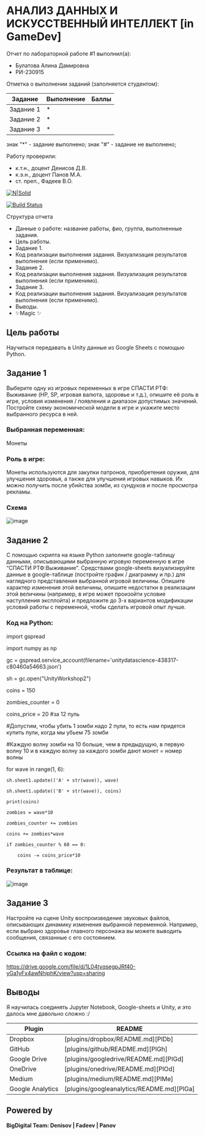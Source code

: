 # АНАЛИЗ ДАННЫХ И ИСКУССТВЕННЫЙ ИНТЕЛЛЕКТ [in GameDev]
Отчет по лабораторной работе #1 выполнил(а):
- Булатова Алина Дамировна
- РИ-230915
  
Отметка о выполнении заданий (заполняется студентом):

| Задание | Выполнение | Баллы |
| ------ | ------ | ------ |
| Задание 1 | * |  |
| Задание 2 | * |  |
| Задание 3 | * |  |

знак "*" - задание выполнено; знак "#" - задание не выполнено;

Работу проверили:
- к.т.н., доцент Денисов Д.В.
- к.э.н., доцент Панов М.А.
- ст. преп., Фадеев В.О.

[![N|Solid](https://cldup.com/dTxpPi9lDf.thumb.png)](https://nodesource.com/products/nsolid)

[![Build Status](https://travis-ci.org/joemccann/dillinger.svg?branch=master)](https://travis-ci.org/joemccann/dillinger)

Структура отчета

- Данные о работе: название работы, фио, группа, выполненные задания.
- Цель работы.
- Задание 1.
- Код реализации выполнения задания. Визуализация результатов выполнения (если применимо).
- Задание 2.
- Код реализации выполнения задания. Визуализация результатов выполнения (если применимо).
- Задание 3.
- Код реализации выполнения задания. Визуализация результатов выполнения (если применимо).
- Выводы.
- ✨Magic ✨

## Цель работы
Научиться передавать в Unity данные из Google Sheets с помощью Python.


## Задание 1
Выберите одну из игровых переменных в игре СПАСТИ РТФ: Выживание (HP, SP, игровая валюта, здоровье и т.д.), опишите её роль в игре, условия изменения / появления и диапазон допустимых значений. Постройте схему экономической модели в игре и укажите место выбранного ресурса в ней.

### Выбранная переменная:
Монеты

### Роль в игре:
Монеты используются для закупки патронов, приобретения оружия, для улучшения здоровья, а также для улучшения игровых навыков. Их можно получить после убийства зомби, из сундуков и после просмотра рекламы.

### Схема
![image](https://github.com/user-attachments/assets/a4e1be23-ce60-4630-950c-68c36d0c2ea2)


## Задание 2
С помощью скрипта на языке Python заполните google-таблицу данными, описывающими выбранную игровую переменную в игре “СПАСТИ РТФ:Выживание”. Средствами google-sheets визуализируйте данные в google-таблице (постройте график / диаграмму и пр.) для наглядного представления выбранной игровой величины. Опишите характер изменения этой величины, опишите недостатки в реализации этой величины (например, в игре может произойти условие наступления эксплойта) и предложите до 3-х вариантов модификации условий работы с переменной, чтобы сделать игровой опыт лучше.

### Код на Python:
import gspread

import numpy as np

gc = gspread.service_account(filename='unitydatascience-438317-c80460a54663.json')

sh = gc.open("UnityWorkshop2")

coins = 150

zombies_counter = 0

coins_price = 20 #за 12 пуль

#Допустим, чтобы убить 1 зомби надо 2 пули, то есть нам придется купить пули, когда мы убьем 75 зомби

#Каждую волну зомби на 10 больше, чем в предыдущую, в первую волну 10 и в каждую волну за каждого зомби дают монет = номер волны

for wave in range(1, 6):

    sh.sheet1.update(('A' + str(wave)), wave)
    
    sh.sheet1.update(('B' + str(wave)), coins)
    
    print(coins)
    
    zombies = wave*10
    
    zombies_counter += zombies
    
    coins += zombies*wave
    
    if zombies_counter % 60 == 0:
    
        coins -= coins_price*10
        

### Результат в таблице:
![image](https://github.com/user-attachments/assets/1c4b21da-0b3a-44c8-8106-889fd21a1a8b)


## Задание 3
Настройте на сцене Unity воспроизведение звуковых файлов, описывающих динамику изменения выбранной переменной. Например, если выбрано здоровье главного персонажа вы можете выводить сообщения, связанные с его состоянием.

### Ссылка на файл с кодом:
https://drive.google.com/file/d/1L04tyqsegpJRf40-yGa1yFx4awNhiphK/view?usp=sharing

## Выводы
Я научилась соединять Jupyter Notebook, Google-sheets и Unity, и это далось мне давольно сложно :/


| Plugin | README |
| ------ | ------ |
| Dropbox | [plugins/dropbox/README.md][PlDb] |
| GitHub | [plugins/github/README.md][PlGh] |
| Google Drive | [plugins/googledrive/README.md][PlGd] |
| OneDrive | [plugins/onedrive/README.md][PlOd] |
| Medium | [plugins/medium/README.md][PlMe] |
| Google Analytics | [plugins/googleanalytics/README.md][PlGa] |

## Powered by

**BigDigital Team: Denisov | Fadeev | Panov**
